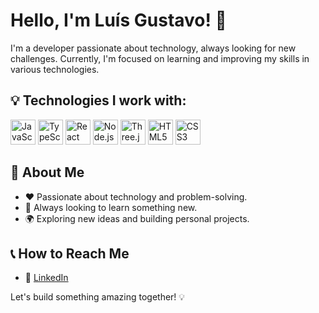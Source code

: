 # Hello, I'm Luís Gustavo! 👋

I'm a developer passionate about technology, always looking for new challenges. Currently, I'm focused on learning and improving my skills in various technologies.

## 💡 Technologies I work with:

<div align="left">
  <img src="https://cdn.jsdelivr.net/gh/devicons/devicon/icons/javascript/javascript-original.svg" height="40" alt="JavaScript"/>
  <img src="https://cdn.jsdelivr.net/gh/devicons/devicon/icons/typescript/typescript-original.svg" height="40" alt="TypeScript"/>
  <img src="https://cdn.jsdelivr.net/gh/devicons/devicon/icons/react/react-original.svg" height="40" alt="React"/>
  <img src="https://cdn.jsdelivr.net/gh/devicons/devicon/icons/nodejs/nodejs-original.svg" height="40" alt="Node.js"/>
  <img src="https://cdn.jsdelivr.net/gh/devicons/devicon/icons/threejs/threejs-original.svg" height="40" alt="Three.js"/>
  <img src="https://cdn.jsdelivr.net/gh/devicons/devicon/icons/html5/html5-original.svg" height="40" alt="HTML5"/>
  <img src="https://cdn.jsdelivr.net/gh/devicons/devicon/icons/css3/css3-original.svg" height="40" alt="CSS3"/>
</div>

## 🚀 About Me

- ❤️ Passionate about technology and problem-solving.
- 🌟 Always looking to learn something new.
- 🌍 Exploring new ideas and building personal projects.

## 📞 How to Reach Me

- 🚷 [LinkedIn](https://www.linkedin.com/in/lu%C3%ADs-gustavo-sales-b%C3%B3z-244083357/)

Let's build something amazing together! 💡



